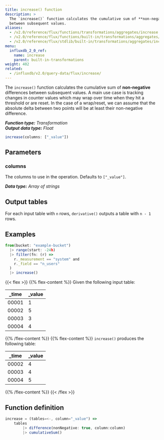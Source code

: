 ```yaml
---
title: increase() function
description: >
  The `increase()` function calculates the cumulative sum of **non-negative** differences
  between subsequent values.
aliases:
  - /v2.0/reference/flux/functions/transformations/aggregates/increase
  - /v2.0/reference/flux/functions/built-in/transformations/aggregates/increase/
  - /v2.0/reference/flux/stdlib/built-in/transformations/aggregates/increase/
menu:
  influxdb_2_0_ref:
    name: increase
    parent: built-in-transformations
weight: 402
related:
  - /influxdb/v2.0/query-data/flux/increase/
---
```


The `increase()` function calculates the cumulative sum of **non-negative** differences
between subsequent values.
A main use case is tracking changes in counter values which may wrap over time
when they hit a threshold or are reset.
In the case of a wrap/reset, we can assume that the absolute delta between two
points will be at least their non-negative difference.

_**Function type:** Transformation_  
_**Output data type:** Float_

```js
increase(columns: ["_value"])
```

## Parameters

### columns
The columns to use in the operation.
Defaults to `["_value"]`.

_**Data type:** Array of strings_

## Output tables
For each input table with `n` rows, `derivative()` outputs a table with `n - 1` rows.

## Examples
```js
from(bucket: "example-bucket")
  |> range(start: -24h)
  |> filter(fn: (r) =>
    r._measurement == "system" and
    r._field == "n_users"
  )
  |> increase()
```

{{< flex >}}
{{% flex-content %}}
Given the following input table:

| _time | _value |
| ----- | ------ |
| 00001 | 1      |
| 00002 | 5      |
| 00003 | 3      |
| 00004 | 4      |
{{% /flex-content %}}
{{% flex-content %}}
`increase()` produces the following table:

| _time | _value |
| ----- | ------ |
| 00002 | 4      |
| 00003 | 4      |
| 00004 | 5      |
{{% /flex-content %}}
{{< /flex >}}

## Function definition
```js
increase = (tables=<-, column="_value") =>
	tables
		|> difference(nonNegative: true, column:column)
		|> cumulativeSum()
```

